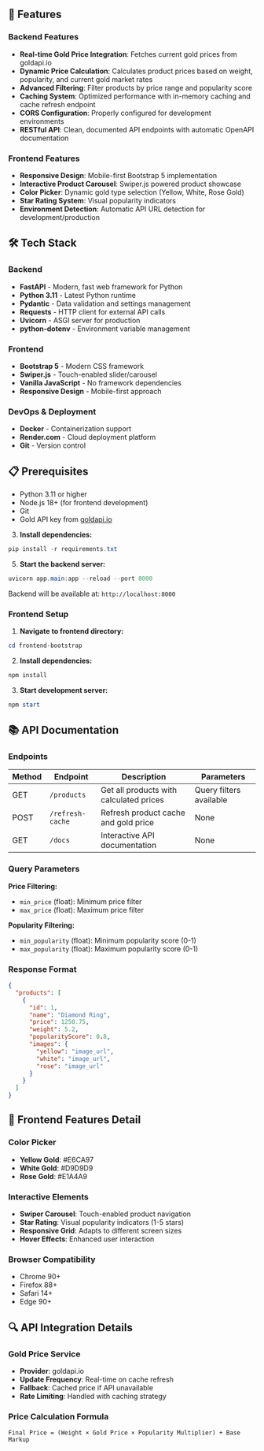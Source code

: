 ## 🚀 Features

### Backend Features
- **Real-time Gold Price Integration**: Fetches current gold prices from goldapi.io
- **Dynamic Price Calculation**: Calculates product prices based on weight, popularity, and current gold market rates
- **Advanced Filtering**: Filter products by price range and popularity score
- **Caching System**: Optimized performance with in-memory caching and cache refresh endpoint
- **CORS Configuration**: Properly configured for development environments
- **RESTful API**: Clean, documented API endpoints with automatic OpenAPI documentation

### Frontend Features
- **Responsive Design**: Mobile-first Bootstrap 5 implementation
- **Interactive Product Carousel**: Swiper.js powered product showcase
- **Color Picker**: Dynamic gold type selection (Yellow, White, Rose Gold)
- **Star Rating System**: Visual popularity indicators
- **Environment Detection**: Automatic API URL detection for development/production

## 🛠 Tech Stack

### Backend
- **FastAPI** - Modern, fast web framework for Python
- **Python 3.11** - Latest Python runtime
- **Pydantic** - Data validation and settings management
- **Requests** - HTTP client for external API calls
- **Uvicorn** - ASGI server for production
- **python-dotenv** - Environment variable management

### Frontend
- **Bootstrap 5** - Modern CSS framework
- **Swiper.js** - Touch-enabled slider/carousel
- **Vanilla JavaScript** - No framework dependencies
- **Responsive Design** - Mobile-first approach

### DevOps & Deployment
- **Docker** - Containerization support
- **Render.com** - Cloud deployment platform
- **Git** - Version control

## 📋 Prerequisites

- Python 3.11 or higher
- Node.js 18+ (for frontend development)
- Git
- Gold API key from [goldapi.io](https://goldapi.io/)

3. **Install dependencies:**
```powershell
pip install -r requirements.txt
```

5. **Start the backend server:**
```powershell
uvicorn app.main:app --reload --port 8000
```

Backend will be available at: `http://localhost:8000`

### Frontend Setup

1. **Navigate to frontend directory:**
```powershell
cd frontend-bootstrap
```

2. **Install dependencies:**
```powershell
npm install
```

3. **Start development server:**
```powershell
npm start
```

## 📚 API Documentation

### Endpoints

| Method | Endpoint | Description | Parameters |
|--------|----------|-------------|------------|
| GET | `/products` | Get all products with calculated prices | Query filters available |
| POST | `/refresh-cache` | Refresh product cache and gold price | None |
| GET | `/docs` | Interactive API documentation | None |

### Query Parameters

**Price Filtering:**
- `min_price` (float): Minimum price filter
- `max_price` (float): Maximum price filter

**Popularity Filtering:**
- `min_popularity` (float): Minimum popularity score (0-1)
- `max_popularity` (float): Maximum popularity score (0-1)

### Response Format

```json
{
  "products": [
    {
      "id": 1,
      "name": "Diamond Ring",
      "price": 1250.75,
      "weight": 5.2,
      "popularityScore": 0.8,
      "images": {
        "yellow": "image_url",
        "white": "image_url",
        "rose": "image_url"
      }
    }
  ]
}
```

## 🎨 Frontend Features Detail

### Color Picker
- **Yellow Gold**: #E6CA97
- **White Gold**: #D9D9D9  
- **Rose Gold**: #E1A4A9

### Interactive Elements
- **Swiper Carousel**: Touch-enabled product navigation
- **Star Rating**: Visual popularity indicators (1-5 stars)
- **Responsive Grid**: Adapts to different screen sizes
- **Hover Effects**: Enhanced user interaction

### Browser Compatibility
- Chrome 90+
- Firefox 88+
- Safari 14+
- Edge 90+

## 🔍 API Integration Details

### Gold Price Service
- **Provider**: goldapi.io
- **Update Frequency**: Real-time on cache refresh
- **Fallback**: Cached price if API unavailable
- **Rate Limiting**: Handled with caching strategy

### Price Calculation Formula
```
Final Price = (Weight × Gold Price × Popularity Multiplier) + Base Markup
```